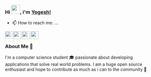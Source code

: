 ### Hi <img src="https://github.com/TheDudeThatCode/TheDudeThatCode/blob/master/Assets/Hi.gif" width="29px">, i'm [Yogesh!](https://yogeshbhardwaj.herokuapp.com/)

- 📫 How to reach me: ...
<a href="https://www.linkedin.com/in/yogesh-bhardwaj-61a005157/">
  <img align="left" width="24px" src="https://cdn.jsdelivr.net/npm/simple-icons@v3/icons/linkedin.svg"  />
</a>
<a href="https://twitter.com/impirios">
  <img align="left" width="26px" src="https://cdn.jsdelivr.net/npm/simple-icons@v3/icons/twitter.svg" />
</a>
<a href="mailto:yb2112001@gmail.com">
  <img align="left" width="26px" src="https://cdn.jsdelivr.net/npm/simple-icons@v3/icons/gmail.svg" />
</a>
<a href="https://stackoverflow.com/users/10478788/impirios">
  <img align="left" width="26px" src="https://cdn.jsdelivr.net/npm/simple-icons@3.13.0/icons/stackoverflow.svg" />
</a>

<br />

### About Me 🚀
I'm a computer science student 🎓 passionate about developing applications that solve real world problems.
I am a huge open source enthusiast and hope to contribute as much as i can to the community 👯

<!--
**impirios/impirios** is a ✨ _special_ ✨ repository because its `README.md` (this file) appears on your GitHub profile.

Here are some ideas to get you started:

- 🔭 I’m currently working on ...
- 🌱 I’m currently learning ...
- 👯 I’m looking to collaborate on ...
- 🤔 I’m looking for help with ...
- 💬 Ask me about ...
- 📫 How to reach me: ...
- 😄 Pronouns: ...
- ⚡ Fun fact: ...
-->
